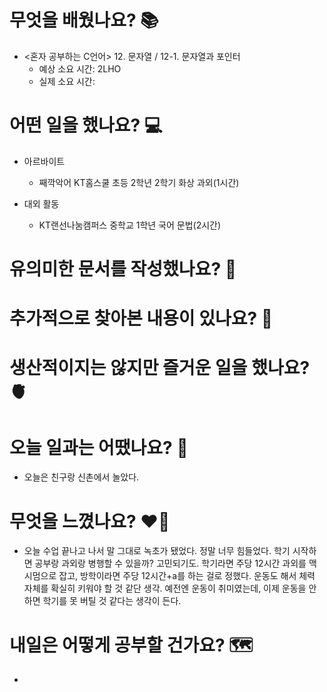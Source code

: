 # 무엇을 배웠나요? 📚
- <혼자 공부하는 C언어> 12. 문자열 / 12-1. 문자열과 포인터
    - 예상 소요 시간: 2LHO
    - 실제 소요 시간: 

# 어떤 일을 했나요? 💻
- 아르바이트
    - 째깍악어 KT홈스쿨 초등 2학년 2학기 화상 과외(1시간)
    
- 대외 활동
    - KT랜선나눔캠퍼스 중학교 1학년 국어 문법(2시간)

# 유의미한 문서를 작성했나요? 📝

# 추가적으로 찾아본 내용이 있나요? 🌊

# 생산적이지는 않지만 즐거운 일을 했나요? 🫀

# 오늘 일과는 어땠나요? 🧳
- 오늘은 친구랑 신촌에서 놀았다.

# 무엇을 느꼈나요? ❤️‍🔥
- 오늘 수업 끝나고 나서 말 그대로 녹초가 됐었다. 정말 너무 힘들었다. 학기 시작하면 공부랑 과외랑 병행할 수 있을까? 고민되기도. 학기라면 주당 12시간 과외를 맥시멈으로 잡고, 방학이라면 주당 12시간+a를 하는 걸로 정했다. 운동도 해서 체력 자체를 확실히 키워야 할 것 같단 생각. 예전엔 운동이 취미였는데, 이제 운동을 안 하면 학기를 못 버틸 것 같다는 생각이 든다.

# 내일은 어떻게 공부할 건가요? 🗺
- 